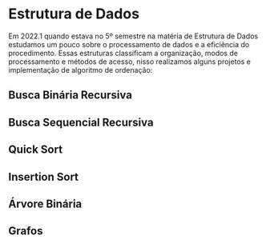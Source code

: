 # Estrutura de Dados

Em 2022.1 quando estava no 5º semestre na matéria de Estrutura de Dados estudamos um pouco sobre o processamento de dados e a eficiência do procedimento.
Essas estruturas classificam a organização, modos de processamento e métodos de acesso, nisso realizamos alguns projetos e implementação de algoritmo de ordenação: 

<h2>Busca Binária Recursiva</h2>
<h2>Busca Sequencial Recursiva</h2>
<h2>Quick Sort</h2>
<h2>Insertion Sort</h2>
<h2>Árvore  Binária</h2>
<h2>Grafos</h2>
